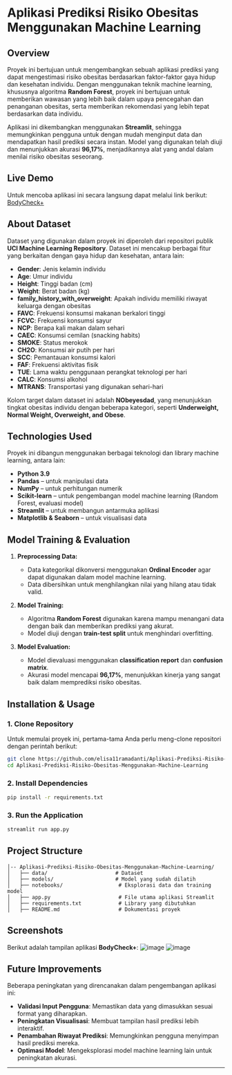 # **Aplikasi Prediksi Risiko Obesitas Menggunakan Machine Learning**

## **Overview**
Proyek ini bertujuan untuk mengembangkan sebuah aplikasi prediksi yang dapat mengestimasi risiko obesitas berdasarkan faktor-faktor gaya hidup dan kesehatan individu. Dengan menggunakan teknik machine learning, khususnya algoritma **Random Forest**, proyek ini bertujuan untuk memberikan wawasan yang lebih baik dalam upaya pencegahan dan penanganan obesitas, serta memberikan rekomendasi yang lebih tepat berdasarkan data individu.

Aplikasi ini dikembangkan menggunakan **Streamlit**, sehingga memungkinkan pengguna untuk dengan mudah menginput data dan mendapatkan hasil prediksi secara instan. Model yang digunakan telah diuji dan menunjukkan akurasi **96,17%**, menjadikannya alat yang andal dalam menilai risiko obesitas seseorang.

## **Live Demo**
Untuk mencoba aplikasi ini secara langsung dapat melalui link berikut:
[BodyCheck+](https://bodycheck.streamlit.app/)

## **About Dataset**
Dataset yang digunakan dalam proyek ini diperoleh dari repositori publik **UCI Machine Learning Repository**. Dataset ini mencakup berbagai fitur yang berkaitan dengan gaya hidup dan kesehatan, antara lain:

- **Gender**: Jenis kelamin individu
- **Age**: Umur individu
- **Height**: Tinggi badan (cm)
- **Weight**: Berat badan (kg)
- **family_history_with_overweight**: Apakah individu memiliki riwayat keluarga dengan obesitas
- **FAVC**: Frekuensi konsumsi makanan berkalori tinggi
- **FCVC**: Frekuensi konsumsi sayur
- **NCP**: Berapa kali makan dalam sehari
- **CAEC**: Konsumsi cemilan (snacking habits)
- **SMOKE**: Status merokok
- **CH2O**: Konsumsi air putih per hari
- **SCC**: Pemantauan konsumsi kalori
- **FAF**: Frekuensi aktivitas fisik
- **TUE**: Lama waktu penggunaan perangkat teknologi per hari
- **CALC**: Konsumsi alkohol
- **MTRANS**: Transportasi yang digunakan sehari-hari

Kolom target dalam dataset ini adalah **NObeyesdad**, yang menunjukkan tingkat obesitas individu dengan beberapa kategori, seperti **Underweight, Normal Weight, Overweight, and Obese**.

## **Technologies Used**
Proyek ini dibangun menggunakan berbagai teknologi dan library machine learning, antara lain:
- **Python 3.9**
- **Pandas** – untuk manipulasi data
- **NumPy** – untuk perhitungan numerik
- **Scikit-learn** – untuk pengembangan model machine learning (Random Forest, evaluasi model)
- **Streamlit** – untuk membangun antarmuka aplikasi
- **Matplotlib & Seaborn** – untuk visualisasi data

## **Model Training & Evaluation**
1. **Preprocessing Data:**
   - Data kategorikal dikonversi menggunakan **Ordinal Encoder** agar dapat digunakan dalam model machine learning.
   - Data dibersihkan untuk menghilangkan nilai yang hilang atau tidak valid.

2. **Model Training:**
   - Algoritma **Random Forest** digunakan karena mampu menangani data dengan baik dan memberikan prediksi yang akurat.
   - Model diuji dengan **train-test split** untuk menghindari overfitting.

3. **Model Evaluation:**
   - Model dievaluasi menggunakan **classification report** dan **confusion matrix**.
   - Akurasi model mencapai **96,17%**, menunjukkan kinerja yang sangat baik dalam memprediksi risiko obesitas.

## **Installation & Usage**
### **1. Clone Repository**
Untuk memulai proyek ini, pertama-tama Anda perlu meng-clone repositori dengan perintah berikut:
```bash
git clone https://github.com/elisa11ramadanti/Aplikasi-Prediksi-Risiko-Obesitas-Menggunakan-Machine-Learning.git
cd Aplikasi-Prediksi-Risiko-Obesitas-Menggunakan-Machine-Learning
```

### **2. Install Dependencies**
```bash
pip install -r requirements.txt
```

### **3. Run the Application**
```bash
streamlit run app.py
```

## **Project Structure**
```
│-- Aplikasi-Prediksi-Risiko-Obesitas-Menggunakan-Machine-Learning/
│   ├── data/                      # Dataset
│   ├── models/                    # Model yang sudah dilatih
│   ├── notebooks/                  # Eksplorasi data dan training model
│   ├── app.py                      # File utama aplikasi Streamlit
│   ├── requirements.txt            # Library yang dibutuhkan
│   ├── README.md                   # Dokumentasi proyek
```

## **Screenshots**
Berikut adalah tampilan aplikasi **BodyCheck+**:
![image](https://github.com/user-attachments/assets/7de02373-74a3-45be-b41f-8807a07dab72)
![image](https://github.com/user-attachments/assets/2b63ab4b-787f-424d-99fe-88a1a0434078)

## **Future Improvements**
Beberapa peningkatan yang direncanakan dalam pengembangan aplikasi ini:
- **Validasi Input Pengguna**: Memastikan data yang dimasukkan sesuai format yang diharapkan.
- **Peningkatan Visualisasi**: Membuat tampilan hasil prediksi lebih interaktif.
- **Penambahan Riwayat Prediksi**: Memungkinkan pengguna menyimpan hasil prediksi mereka.
- **Optimasi Model**: Mengeksplorasi model machine learning lain untuk peningkatan akurasi.

---
